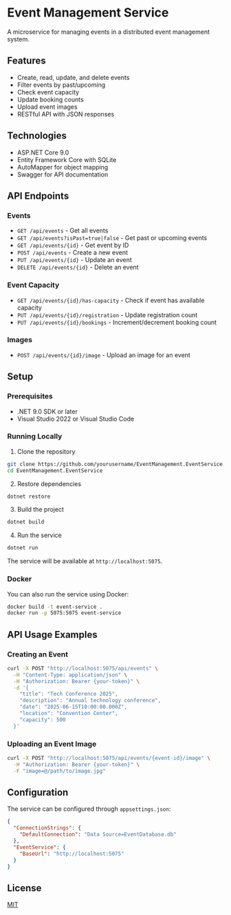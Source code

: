 # Event Management Service

A microservice for managing events in a distributed event management system.

## Features

- Create, read, update, and delete events
- Filter events by past/upcoming
- Check event capacity
- Update booking counts
- Upload event images
- RESTful API with JSON responses

## Technologies

- ASP.NET Core 9.0
- Entity Framework Core with SQLite
- AutoMapper for object mapping
- Swagger for API documentation

## API Endpoints

### Events

- `GET /api/events` - Get all events
- `GET /api/events?isPast=true|false` - Get past or upcoming events
- `GET /api/events/{id}` - Get event by ID
- `POST /api/events` - Create a new event
- `PUT /api/events/{id}` - Update an event
- `DELETE /api/events/{id}` - Delete an event

### Event Capacity

- `GET /api/events/{id}/has-capacity` - Check if event has available capacity
- `PUT /api/events/{id}/registration` - Update registration count
- `PUT /api/events/{id}/bookings` - Increment/decrement booking count

### Images

- `POST /api/events/{id}/image` - Upload an image for an event

## Setup

### Prerequisites

- .NET 9.0 SDK or later
- Visual Studio 2022 or Visual Studio Code

### Running Locally

1. Clone the repository
```bash
git clone https://github.com/yourusername/EventManagement.EventService.git
cd EventManagement.EventService
```

2. Restore dependencies
```bash
dotnet restore
```

3. Build the project
```bash
dotnet build
```

4. Run the service
```bash
dotnet run
```

The service will be available at `http://localhost:5075`.

### Docker

You can also run the service using Docker:

```bash
docker build -t event-service .
docker run -p 5075:5075 event-service
```

## API Usage Examples

### Creating an Event

```bash
curl -X POST "http://localhost:5075/api/events" \
  -H "Content-Type: application/json" \
  -H "Authorization: Bearer {your-token}" \
  -d '{
    "title": "Tech Conference 2025",
    "description": "Annual technology conference",
    "date": "2025-06-15T10:00:00.000Z",
    "location": "Convention Center",
    "capacity": 500
  }'
```

### Uploading an Event Image

```bash
curl -X POST "http://localhost:5075/api/events/{event-id}/image" \
  -H "Authorization: Bearer {your-token}" \
  -F "image=@/path/to/image.jpg"
```

## Configuration

The service can be configured through `appsettings.json`:

```json
{
  "ConnectionStrings": {
    "DefaultConnection": "Data Source=EventDatabase.db"
  },
  "EventService": {
    "BaseUrl": "http://localhost:5075"
  }
}
```

## License

[MIT](LICENSE) 